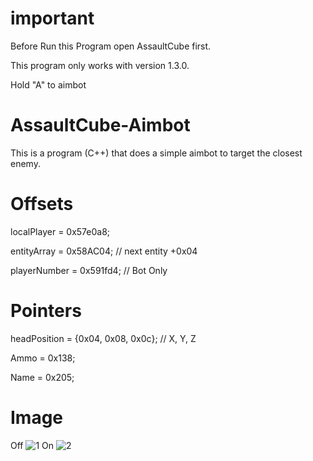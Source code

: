 # important
Before Run this Program open AssaultCube first.

This program only works with version 1.3.0.

Hold "A" to aimbot

# AssaultCube-Aimbot
This is a program (C++) that does a simple aimbot to target the closest enemy.

# Offsets
localPlayer = 0x57e0a8;

entityArray = 0x58AC04; // next entity +0x04

playerNumber = 0x591fd4; // Bot Only

# Pointers
headPosition = {0x04, 0x08, 0x0c}; // X, Y, Z

Ammo = 0x138;

Name = 0x205;

# Image
Off
![1](https://github.com/Redson-Eric/AssaultCube-Aimbot/assets/171904574/da21f52c-a3f0-4ce2-ab85-26376aab1dce)
On
![2](https://github.com/Redson-Eric/AssaultCube-Aimbot/assets/171904574/f709b82c-2c5d-450c-b366-30bb5ed1b347)

